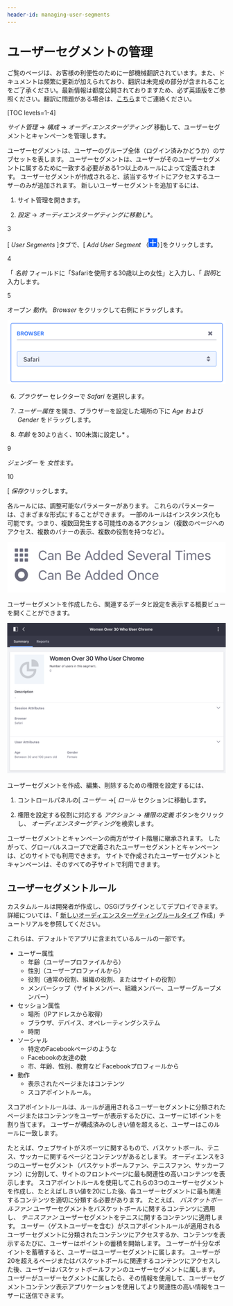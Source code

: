 ```yaml
---
header-id: managing-user-segments
---
```


# ユーザーセグメントの管理

<p class="alert alert-info"><span class="wysiwyg-color-blue120">ご覧のページは、お客様の利便性のために一部機械翻訳されています。また、ドキュメントは頻繁に更新が加えられており、翻訳は未完成の部分が含まれることをご了承ください。最新情報は都度公開されておりますため、必ず英語版をご参照ください。翻訳に問題がある場合は、<a href="mailto:support-content-jp@liferay.com">こちら</a>までご連絡ください。</span></p>

[TOC levels=1-4]

*サイト管理* → *構成* → *オーディエンスターゲティング* 移動して、ユーザーセグメントとキャンペーンを管理します。

ユーザーセグメントは、ユーザーのグループ全体（ログイン済みかどうか）のサブセットを表します。 ユーザーセグメントは、ユーザーがそのユーザーセグメントに属するために一致する必要がある1つ以上のルールによって定義されます。 ユーザーセグメントが作成されると、該当するサイトにアクセスするユーザーのみが追加されます。 新しいユーザーセグメントを追加するには、

1.  サイト管理を開きます。

2.  *設定* → *オーディエンスターゲティングに移動し**。</p></li>

3

[ *User Segments* ]タブで、[ *Add User Segment* （![Add User Segment](../../images-dxp/icon-add.png)）]をクリックします。

4

「 *名前* フィールドに「Safariを使用する30歳以上の女性」と入力し、「 *説明*と入力します。

5

オープン *動作*。 *Browser* をクリックして右側にドラッグします。</ol>

![図1：ルールを適用した後、ルールをクリックして展開/折りたたみます。](../../images-dxp/audience-targeting-rules.png)

6.  *ブラウザー* セレクターで *Safari* を選択します。

7.  *ユーザー属性* を開き、ブラウザーを設定した場所の下に *Age* および *Gender* をドラッグします。

8.  *年齢* を30より古く、100未満に設定し* 。</p></li>

9

*ジェンダー* を *女性*ます。

10

[ *保存*クリックします。</ol>

各ルールには、調整可能なパラメーターがあります。 これらのパラメーターは、さまざまな形式にすることができます。 一部のルールはインスタンス化も可能です。つまり、複数回発生する可能性のあるアクション（複数のページへのアクセス、複数のバナーの表示、複数の役割を持つなど）。

![図2：インスタンス化可能なルールとインスタンス化できないルールでは、アイコンが異なります。](../../images-dxp/instanceable-icons.png)

ユーザーセグメントを作成したら、関連するデータと設定を表示する概要ビューを開くことができます。

![図3：既存のユーザーセグメントを選択して、[概要]ページを表示します。](../../images-dxp/user-segment-summary.png)

ユーザーセグメントを作成、編集、削除するための権限を設定するには、

1.  コントロールパネルの[ *ユーザー* →[ *ロール* セクションに移動します。

2.  権限を設定する役割に対応する *アクション* → *権限の定義* ボタンをクリックし、 *オーディエンスターゲティング*を検索します。

ユーザーセグメントとキャンペーンの両方がサイト階層に継承されます。 したがって、グローバルスコープで定義されたユーザーセグメントとキャンペーンは、どのサイトでも利用できます。 サイトで作成されたユーザーセグメントとキャンペーンは、そのすべての子サイトで利用できます。

## ユーザーセグメントルール

カスタムルールは開発者が作成し、OSGiプラグインとしてデプロイできます。 詳細については、「 [新しいオーディエンスターゲティングルールタイプ](/docs/7-1/tutorials/-/knowledge_base/t/creating-new-audience-targeting-rule-types) 作成」チュートリアルを参照してください。

これらは、デフォルトでアプリに含まれているルールの一部です。

  - ユーザー属性
      - 年齢（ユーザープロファイルから）
      - 性別（ユーザープロファイルから）
      - 役割（通常の役割、組織の役割、またはサイトの役割）
      - メンバーシップ（サイトメンバー、組織メンバー、ユーザーグループメンバー）
  - セッション属性
      - 場所（IPアドレスから取得）
      - ブラウザ、デバイス、オペレーティングシステム
      - 時間
  - ソーシャル
      - 特定のFacebookページのような
      - Facebookの友達の数
      - 市、年齢、性別、教育など Facebookプロフィールから
  - 動作
      - 表示されたページまたはコンテンツ
      - スコアポイントルール。

スコアポイントルールは、ルールが適用されるユーザーセグメントに分類されたページまたはコンテンツをユーザーが表示するたびに、ユーザーに1ポイントを割り当てます。 ユーザーが構成済みのしきい値を超えると、ユーザーはこのルールに一致します。

たとえば、ウェブサイトがスポーツに関するもので、バスケットボール、テニス、サッカーに関するページとコンテンツがあるとします。 オーディエンスを3つのユーザーセグメント（バスケットボールファン、テニスファン、サッカーファン）に分割して、サイトのフロントページに最も関連性の高いコンテンツを表示します。 スコアポイントルールを使用してこれらの3つのユーザーセグメントを作成し、たとえばしきい値を20にした後、各ユーザーセグメントに最も関連するコンテンツを適切に分類する必要があります。 たとえば、 *バスケットボールファン* ユーザーセグメントをバスケットボールに関するコンテンツに適用し、 *テニスファン* ユーザーセグメントをテニスに関するコンテンツに適用します。 ユーザー（ゲストユーザーを含む）がスコアポイントルールが適用されるユーザーセグメントに分類されたコンテンツにアクセスするか、コンテンツを表示するたびに、ユーザーはポイントの蓄積を開始します。 ユーザーが十分なポイントを蓄積すると、ユーザーはユーザーセグメントに属します。 ユーザーが20を超えるページまたはバスケットボールに関連するコンテンツにアクセスした後、ユーザーはバスケットボールファンのユーザーセグメントに属します。 ユーザーがユーザーセグメントに属したら、その情報を使用して、ユーザーセグメントコンテンツ表示アプリケーションを使用してより関連性の高い情報をユーザーに送信できます。
